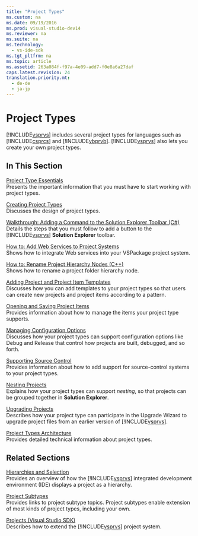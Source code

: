 ```yaml
---
title: "Project Types"
ms.custom: na
ms.date: 09/19/2016
ms.prod: visual-studio-dev14
ms.reviewer: na
ms.suite: na
ms.technology: 
  - vs-ide-sdk
ms.tgt_pltfrm: na
ms.topic: article
ms.assetid: 263a084f-f97a-4e09-add7-f0e8a6a27daf
caps.latest.revision: 24
translation.priority.mt: 
  - de-de
  - ja-jp
---
```

# Project Types
[!INCLUDE[vsprvs](../vs140/includes/vsprvs_md.md)] includes several project types for languages such as [!INCLUDE[csprcs](../vs140/includes/csprcs_md.md)] and [!INCLUDE[vbprvb](../vs140/includes/vbprvb_md.md)]. [!INCLUDE[vsprvs](../vs140/includes/vsprvs_md.md)] also lets you create your own project types.  
  
## In This Section  
 [Project Type Essentials](../vs140/Project-Type-Essentials.md)  
 Presents the important information that you must have to start working with project types.  
  
 [Creating Project Types](../vs140/Creating-Project-Types.md)  
 Discusses the design of project types.  
  
 [Walkthrough: Adding a Command to the Solution Explorer Toolbar (C#)](../vs140/Adding-a-Command-to-the-Solution-Explorer-Toolbar.md)  
 Details the steps that you must follow to add a button to the [!INCLUDE[vsprvs](../vs140/includes/vsprvs_md.md)] **Solution Explorer** toolbar.  
  
 [How to: Add Web Services to Project Systems](../Topic/Adding%20Web%20Services%20to%20Project%20Systems.md)  
 Shows how to integrate Web services into your VSPackage project system.  
  
 [How to: Rename Project Hierarchy Nodes (C++)](../Topic/Renaming%20Project%20Hierarchy%20Nodes%20\(C++\).md)  
 Shows how to rename a project folder hierarchy node.  
  
 [Adding Project and Project Item Templates](../vs140/Adding-Project-and-Project-Item-Templates.md)  
 Discusses how you can add templates to your project types so that users can create new projects and project items according to a pattern.  
  
 [Opening and Saving Project Items](../vs140/Opening-and-Saving-Project-Items.md)  
 Provides information about how to manage the items your project type supports.  
  
 [Managing Configuration Options](../vs140/Managing-Configuration-Options.md)  
 Discusses how your project types can support configuration options like Debug and Release that control how projects are built, debugged, and so forth.  
  
 [Supporting Source Control](../Topic/Supporting%20Source%20Control.md)  
 Provides information about how to add support for source-control systems to your project types.  
  
 [Nesting Projects](../vs140/Nesting-Projects.md)  
 Explains how your project types can support *nesting*, so that projects can be grouped together in **Solution Explorer**.  
  
 [Upgrading Projects](../vs140/Upgrading-Projects.md)  
 Describes how your project type can participate in the Upgrade Wizard to upgrade project files from an earlier version of [!INCLUDE[vsprvs](../vs140/includes/vsprvs_md.md)].  
  
 [Project Types Architecture](../vs140/Project-Types-Architecture.md)  
 Provides detailed technical information about project types.  
  
## Related Sections  
 [Hierarchies and Selection](../vs140/Hierarchies-and-Selection.md)  
 Provides an overview of how the [!INCLUDE[vsprvs](../vs140/includes/vsprvs_md.md)] integrated development environment (IDE) displays a project as a hierarchy.  
  
 [Project Subtypes](../Topic/Project%20Subtypes.md)  
 Provides links to project subtype topics. Project subtypes enable extension of most kinds of project types, including your own.  
  
 [Projects (Visual Studio SDK)](../vs140/Projects.md)  
 Describes how to extend the [!INCLUDE[vsprvs](../vs140/includes/vsprvs_md.md)] project system.